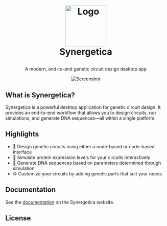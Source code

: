 <h1>
<p align="center">
  <img src="" alt="Logo" width="128">
  <br>Synergetica
</h1>
  <p align="center">
    A modern, end-to-end genetic circuit design desktop app
  </p>
  <p align="center">
    <img src="" alt="Screenshot"/>
  </p>
</p>



## What is Synergetica?

Synergetica is a powerful desktop application for genetic circuit design. It provides an end-to-end workflow that allows you to design circuits, run simulations, and generate DNA sequences—all within a single platform.



## Highlights

* 🧩 Design genetic circuits using either a node-based or code-based interface
* 🤖 Simulate protein expression levels for your circuits interactively
* 🧬 Generate DNA sequences based on parameters determined through simulation
* ⚙️ Customize your circuits by adding genetic parts that suit your needs



## Documentation

See the [documentation](https://khokao.github.io/gene-circuit-ide/) on the Synergetica website.



## License
